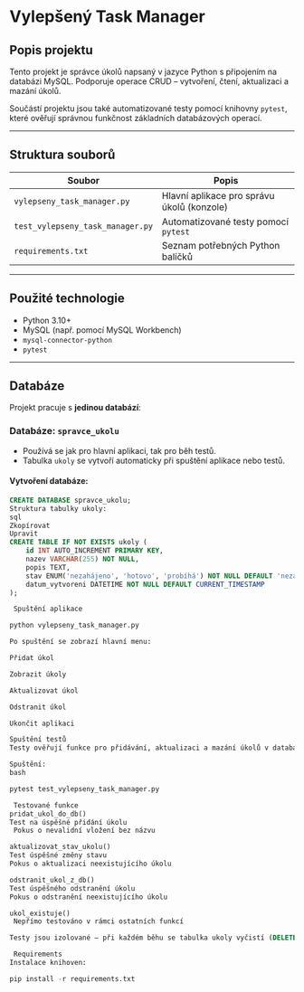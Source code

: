 #  Vylepšený Task Manager

##  Popis projektu

Tento projekt je správce úkolů napsaný v jazyce Python s připojením na databázi MySQL. Podporuje operace CRUD – vytvoření, čtení, aktualizaci a mazání úkolů.

Součástí projektu jsou také automatizované testy pomocí knihovny `pytest`, které ověřují správnou funkčnost základních databázových operací.

---

##  Struktura souborů

| Soubor                          | Popis                                           |
|---------------------------------|--------------------------------------------------|
| `vylepseny_task_manager.py`     | Hlavní aplikace pro správu úkolů (konzole)       |
| `test_vylepseny_task_manager.py`| Automatizované testy pomocí `pytest`             |
| `requirements.txt`              | Seznam potřebných Python balíčků                 |

---

##  Použité technologie

- Python 3.10+
- MySQL (např. pomocí MySQL Workbench)
- `mysql-connector-python`
- `pytest`

---

##  Databáze

Projekt pracuje s **jedinou databází**:

###  Databáze: `spravce_ukolu`

- Používá se jak pro hlavní aplikaci, tak pro běh testů.
- Tabulka `ukoly` se vytvoří automaticky při spuštění aplikace nebo testů.

#### Vytvoření databáze:
```sql
CREATE DATABASE spravce_ukolu;
Struktura tabulky ukoly:
sql
Zkopírovat
Upravit
CREATE TABLE IF NOT EXISTS ukoly (
    id INT AUTO_INCREMENT PRIMARY KEY,
    nazev VARCHAR(255) NOT NULL,
    popis TEXT,
    stav ENUM('nezahájeno', 'hotovo', 'probíhá') NOT NULL DEFAULT 'nezahájeno',
    datum_vytvoreni DATETIME NOT NULL DEFAULT CURRENT_TIMESTAMP
);

 Spuštění aplikace

python vylepseny_task_manager.py

Po spuštění se zobrazí hlavní menu:

Přidat úkol

Zobrazit úkoly

Aktualizovat úkol

Odstranit úkol

Ukončit aplikaci

Spuštění testů
Testy ověřují funkce pro přidávání, aktualizaci a mazání úkolů v databázi.

Spuštění:
bash

pytest test_vylepseny_task_manager.py

 Testované funkce
pridat_ukol_do_db()
Test na úspěšné přidání úkolu
 Pokus o nevalidní vložení bez názvu

aktualizovat_stav_ukolu()
Test úspěšné změny stavu
Pokus o aktualizaci neexistujícího úkolu

odstranit_ukol_z_db()
Test úspěšného odstranění úkolu
Pokus o odstranění neexistujícího úkolu

ukol_existuje()
 Nepřímo testováno v rámci ostatních funkcí

Testy jsou izolované – při každém běhu se tabulka ukoly vyčistí (DELETE FROM ukoly), aby bylo prostředí vždy konzistentní.

 Requirements
Instalace knihoven:

pip install -r requirements.txt
